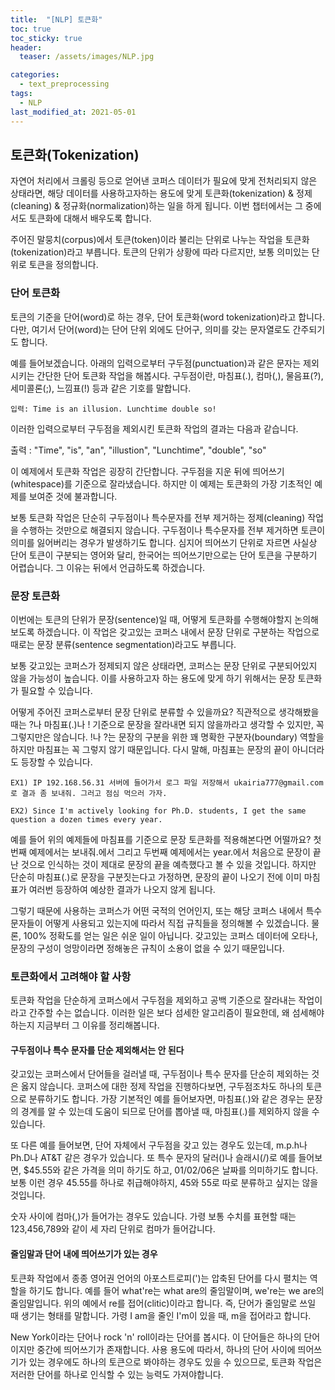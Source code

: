 ```yaml
---
title:  "[NLP] 토큰화"
toc: true
toc_sticky: true
header:
  teaser: /assets/images/NLP.jpg

categories:
  - text_preprocessing
tags:
  - NLP
last_modified_at: 2021-05-01
---  
```


## 토큰화(Tokenization)  
자연어 처리에서 크롤링 등으로 얻어낸 코퍼스 데이터가 필요에 맞게 전처리되지 않은 상태라면, 해당 데이터를 사용하고자하는 용도에 맞게 토큰화(tokenization) & 정제(cleaning) & 정규화(normalization)하는 일을 하게 됩니다. 이번 챕터에서는 그 중에서도 토큰화에 대해서 배우도록 합니다.  

주어진 말뭉치(corpus)에서 토큰(token)이라 불리는 단위로 나누는 작업을 토큰화(tokenization)라고 부릅니다. 토큰의 단위가 상황에 따라 다르지만, 보통 의미있는 단위로 토큰을 정의합니다.  

### 단어 토큰화  
토큰의 기준을 단어(word)로 하는 경우, 단어 토큰화(word tokenization)라고 합니다. 다만, 여기서 단어(word)는 단어 단위 외에도 단어구, 의미를 갖는 문자열로도 간주되기도 합니다.  

예를 들어보겠습니다. 아래의 입력으로부터 구두점(punctuation)과 같은 문자는 제외시키는 간단한 단어 토큰화 작업을 해봅시다. 구두점이란, 마침표(.), 컴마(,), 물음표(?), 세미콜론(;), 느낌표(!) 등과 같은 기호를 말합니다.  

`입력: Time is an illusion. Lunchtime double so!`  

이러한 입력으로부터 구두점을 제외시킨 토큰화 작업의 결과는 다음과 같습니다.  

출력 : "Time", "is", "an", "illustion", "Lunchtime", "double", "so"  

이 예제에서 토큰화 작업은 굉장히 간단합니다. 구두점을 지운 뒤에 띄어쓰기(whitespace)를 기준으로 잘라냈습니다. 하지만 이 예제는 토큰화의 가장 기초적인 예제를 보여준 것에 불과합니다.  

보통 토큰화 작업은 단순히 구두점이나 특수문자를 전부 제거하는 정제(cleaning) 작업을 수행하는 것만으로 해결되지 않습니다. 구두점이나 특수문자를 전부 제거하면 토큰이 의미를 잃어버리는 경우가 발생하기도 합니다. 심지어 띄어쓰기 단위로 자르면 사실상 단어 토큰이 구분되는 영어와 달리, 한국어는 띄어쓰기만으로는 단어 토큰을 구분하기 어렵습니다. 그 이유는 뒤에서 언급하도록 하겠습니다.  

### 문장 토큰화  

이번에는 토큰의 단위가 문장(sentence)일 때, 어떻게 토큰화를 수행해야할지 논의해보도록 하겠습니다. 이 작업은 갖고있는 코퍼스 내에서 문장 단위로 구분하는 작업으로 때로는 문장 분류(sentence segmentation)라고도 부릅니다.  

보통 갖고있는 코퍼스가 정제되지 않은 상태라면, 코퍼스는 문장 단위로 구분되어있지 않을 가능성이 높습니다. 이를 사용하고자 하는 용도에 맞게 하기 위해서는 문장 토큰화가 필요할 수 있습니다.  

어떻게 주어진 코퍼스로부터 문장 단위로 분류할 수 있을까요? 직관적으로 생각해봤을 때는 ?나 마침표(.)나 ! 기준으로 문장을 잘라내면 되지 않을까라고 생각할 수 있지만, 꼭 그렇지만은 않습니다. !나 ?는 문장의 구분을 위한 꽤 명확한 구분자(boundary) 역할을 하지만 마침표는 꼭 그렇지 않기 때문입니다. 다시 말해, 마침표는 문장의 끝이 아니더라도 등장할 수 있습니다.  

`EX1) IP 192.168.56.31 서버에 들어가서 로그 파일 저장해서 ukairia777@gmail.com로 결과 좀 보내줘. 그러고 점심 먹으러 가자.`  

`EX2) Since I'm actively looking for Ph.D. students, I get the same question a dozen times every year.`  

예를 들어 위의 예제들에 마침표를 기준으로 문장 토큰화를 적용해본다면 어떨까요? 첫번째 예제에서는 보내줘.에서 그리고 두번째 예제에서는 year.에서 처음으로 문장이 끝난 것으로 인식하는 것이 제대로 문장의 끝을 예측했다고 볼 수 있을 것입니다. 하지만 단순히 마침표(.)로 문장을 구분짓는다고 가정하면, 문장의 끝이 나오기 전에 이미 마침표가 여러번 등장하여 예상한 결과가 나오지 않게 됩니다.  

그렇기 때문에 사용하는 코퍼스가 어떤 국적의 언어인지, 또는 해당 코퍼스 내에서 특수문자들이 어떻게 사용되고 있는지에 따라서 직접 규칙들을 정의해볼 수 있겠습니다. 물론, 100% 정확도를 얻는 일은 쉬운 일이 아닙니다. 갖고있는 코퍼스 데이터에 오타나, 문장의 구성이 엉망이라면 정해놓은 규칙이 소용이 없을 수 있기 때문입니다.  

### 토큰화에서 고려해야 할 사항  

토큰화 작업을 단순하게 코퍼스에서 구두점을 제외하고 공백 기준으로 잘라내는 작업이라고 간주할 수는 없습니다. 이러한 일은 보다 섬세한 알고리즘이 필요한데, 왜 섬세해야하는지 지금부터 그 이유를 정리해봅니다.  

#### 구두점이나 특수 문자를 단순 제외해서는 안 된다

갖고있는 코퍼스에서 단어들을 걸러낼 때, 구두점이나 특수 문자를 단순히 제외하는 것은 옳지 않습니다. 코퍼스에 대한 정제 작업을 진행하다보면, 구두점조차도 하나의 토큰으로 분류하기도 합니다. 가장 기본적인 예를 들어보자면, 마침표(.)와 같은 경우는 문장의 경계를 알 수 있는데 도움이 되므로 단어를 뽑아낼 때, 마침표(.)를 제외하지 않을 수 있습니다.   

또 다른 예를 들어보면, 단어 자체에서 구두점을 갖고 있는 경우도 있는데, m.p.h나 Ph.D나 AT&T 같은 경우가 있습니다. 또 특수 문자의 달러()나 슬래시(/)로 예를 들어보면, $45.55와 같은 가격을 의미 하기도 하고, 01/02/06은 날짜를 의미하기도 합니다. 보통 이런 경우 45.55를 하나로 취급해야하지, 45와 55로 따로 분류하고 싶지는 않을 것입니다.  

숫자 사이에 컴마(,)가 들어가는 경우도 있습니다. 가령 보통 수치를 표현할 때는 123,456,789와 같이 세 자리 단위로 컴마가 들어갑니다.  

#### 줄임말과 단어 내에 띄어쓰기가 있는 경우  

토큰화 작업에서 종종 영어권 언어의 아포스트로피(')는 압축된 단어를 다시 펼치는 역할을 하기도 합니다. 예를 들어 what're는 what are의 줄임말이며, we're는 we are의 줄임말입니다. 위의 예에서 re를 접어(clitic)이라고 합니다. 즉, 단어가 줄임말로 쓰일 때 생기는 형태를 말합니다. 가령 I am을 줄인 I'm이 있을 때, m을 접어라고 합니다.  

New York이라는 단어나 rock 'n' roll이라는 단어를 봅시다. 이 단어들은 하나의 단어이지만 중간에 띄어쓰기가 존재합니다. 사용 용도에 따라서, 하나의 단어 사이에 띄어쓰기가 있는 경우에도 하나의 토큰으로 봐야하는 경우도 있을 수 있으므로, 토큰화 작업은 저러한 단어를 하나로 인식할 수 있는 능력도 가져야합니다.  